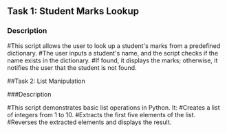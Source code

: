 ## Task 1: Student Marks Lookup

### Description

#This script allows the user to look up a student's marks from a predefined dictionary. 
#The user inputs a student's name, and the script checks if the name exists in the dictionary. 
#If found, it displays the marks; otherwise, it notifies the user that the student is not found.


##Task 2: List Manipulation

###Description

#This script demonstrates basic list operations in Python. It:
#Creates a list of integers from 1 to 10.
#Extracts the first five elements of the list.
#Reverses the extracted elements and displays the result.

